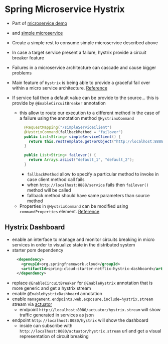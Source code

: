 # Spring Microservice Hystrix

* Part of [microservice demo](https://github.com/maurofokker/microservices-demo)
* and [simple microservice](https://github.com/maurofokker/spring-microservices-simple-service)

* Create a simple rest to consume simple microservice described above

* In case a target service present a failure, hystrix provide a circuit breaker feature
* Failures in a microservice architecture can cascade and cause bigger problems
* Main feature of `Hystrix` is being able to provide a graceful fail over within a micro service architecture. [Reference](https://github.com/Netflix/Hystrix/wiki)
* If service fail then a default value can be provide to the source... this is provide by `@EnableCircuitBreaker` annotation
  * this allow to route our execution to a different method in the case of a failure using the annotation method `@HystrinxCommand`
    ```java
      @RequestMapping("/simpleServiceClient")
      @HystrixCommand(fallbackMethod = "failover")
      public List<String> simpleServiceClient() {
        return this.restTemplate.getForObject("http://localhost:8888/service", List.class);
      }
    
      public List<String> failover() {
        return Arrays.asList("default_1", "default_2");    
      }
    ```
    * `fallbackMethod` allow to specify a particular method to invoke in case client method call fails
    * when `http://localhost:8888/service` fails then `failover()` method will be called
    * fallback method should have same parameters than source method
  * Properties in `@HystrixCommand` can be modified using `commandProperties` element. [Reference](https://github.com/Netflix/Hystrix/wiki/Configuration)

## Hystrix Dashboard

* enable an interface to manage and monitor circuits breaking in micro services  in order to visualize state in the distributed system
* starter pom dependency
  ```xml
    <dependency>
      <groupId>org.springframework.cloud</groupId>
      <artifactId>spring-cloud-starter-netflix-hystrix-dashboard</artifactId>
    </dependency>
  ``` 
* replace `@EnableCircuitBreaker` for `@EnableHystrix` annotation that is more generic and get a hystrix stream 
* enable `@EnableHystrixDashboard` annotation
* enable `management.endpoints.web.exposure.include=hystrix.stream` stream via [actuator](http://cloud.spring.io/spring-cloud-netflix/single/spring-cloud-netflix.html#_hystrix_metrics_stream)
  * endpoint `http://localhost:8080/actuator/hystrix.stream` will show traffic generated in services as json
* endpoint `http://localhost:8080/hystrix` will show the dashboard
  * inside can subscribe with `http://localhost:8080/actuator/hystrix.stream` url and get a visual representation of circuit breaking 
